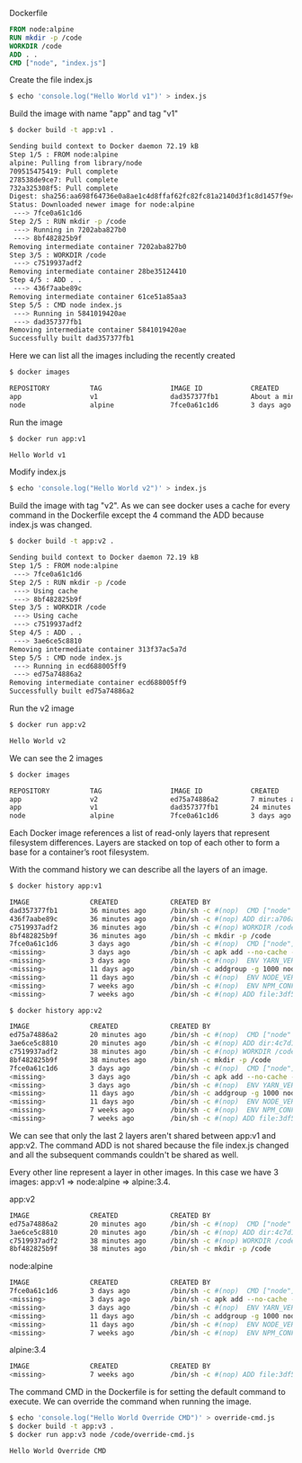 Dockerfile

```Dockerfile
FROM node:alpine
RUN mkdir -p /code
WORKDIR /code
ADD . .
CMD ["node", "index.js"]
```

Create the file index.js

```bash
$ echo 'console.log("Hello World v1")' > index.js
```

Build the image with name "app" and tag "v1"

```bash
$ docker build -t app:v1 .

Sending build context to Docker daemon 72.19 kB
Step 1/5 : FROM node:alpine
alpine: Pulling from library/node
709515475419: Pull complete
278538de9ce7: Pull complete
732a325308f5: Pull complete
Digest: sha256:aa698f64736e0a8ae1c4d8ffaf62fc82fc81a2140d3f1c8d1457f9e491b1b444
Status: Downloaded newer image for node:alpine
 ---> 7fce0a61c1d6
Step 2/5 : RUN mkdir -p /code
 ---> Running in 7202aba827b0
 ---> 8bf482825b9f
Removing intermediate container 7202aba827b0
Step 3/5 : WORKDIR /code
 ---> c7519937adf2
Removing intermediate container 28be35124410
Step 4/5 : ADD . .
 ---> 436f7aabe89c
Removing intermediate container 61ce51a85aa3
Step 5/5 : CMD node index.js
 ---> Running in 5841019420ae
 ---> dad357377fb1
Removing intermediate container 5841019420ae
Successfully built dad357377fb1
```

Here we can list all the images including the recently created

```bash
$ docker images

REPOSITORY          TAG                 IMAGE ID            CREATED              SIZE
app                 v1                  dad357377fb1        About a minute ago   59 MB
node                alpine              7fce0a61c1d6        3 days ago           59 MB
```

Run the image


```bash
$ docker run app:v1

Hello World v1
```


Modify index.js

```bash
$ echo 'console.log("Hello World v2")' > index.js
```

Build the image with tag "v2". As we can see docker uses a cache for every command in the Dockerfile except the 4 command the ADD because index.js was changed.

```bash
$ docker build -t app:v2 .

Sending build context to Docker daemon 72.19 kB
Step 1/5 : FROM node:alpine
 ---> 7fce0a61c1d6
Step 2/5 : RUN mkdir -p /code
 ---> Using cache
 ---> 8bf482825b9f
Step 3/5 : WORKDIR /code
 ---> Using cache
 ---> c7519937adf2
Step 4/5 : ADD . .
 ---> 3ae6ce5c8810
Removing intermediate container 313f37ac5a7d
Step 5/5 : CMD node index.js
 ---> Running in ecd688005ff9
 ---> ed75a74886a2
Removing intermediate container ecd688005ff9
Successfully built ed75a74886a2
```

Run the v2 image

```bash
$ docker run app:v2

Hello World v2
```

We can see the 2 images

```bash
$ docker images

REPOSITORY          TAG                 IMAGE ID            CREATED             SIZE
app                 v2                  ed75a74886a2        7 minutes ago       59 MB
app                 v1                  dad357377fb1        24 minutes ago      59 MB
node                alpine              7fce0a61c1d6        3 days ago          59 MB
```

Each Docker image references a list of read-only layers that represent filesystem differences. Layers are stacked on top of each other to form a base for a container’s root filesystem.

With the command history we can describe all the layers of an image.


```bash
$ docker history app:v1

IMAGE               CREATED             CREATED BY                                      SIZE                COMMENT
dad357377fb1        36 minutes ago      /bin/sh -c #(nop)  CMD ["node" "index.js"]      0 B
436f7aabe89c        36 minutes ago      /bin/sh -c #(nop) ADD dir:a706a135bebb1301...   21.2 kB
c7519937adf2        36 minutes ago      /bin/sh -c #(nop) WORKDIR /code                 0 B
8bf482825b9f        36 minutes ago      /bin/sh -c mkdir -p /code                       0 B
7fce0a61c1d6        3 days ago          /bin/sh -c #(nop)  CMD ["node"]                 0 B
<missing>           3 days ago          /bin/sh -c apk add --no-cache --virtual .b...   3.71 MB
<missing>           3 days ago          /bin/sh -c #(nop)  ENV YARN_VERSION=0.23.2      0 B
<missing>           11 days ago         /bin/sh -c addgroup -g 1000 node     && ad...   50.5 MB
<missing>           11 days ago         /bin/sh -c #(nop)  ENV NODE_VERSION=7.9.0       0 B
<missing>           7 weeks ago         /bin/sh -c #(nop)  ENV NPM_CONFIG_LOGLEVEL...   0 B
<missing>           7 weeks ago         /bin/sh -c #(nop) ADD file:3df55c321c1c8d7...   4.81 MB
```

```bash
$ docker history app:v2

IMAGE               CREATED             CREATED BY                                      SIZE                COMMENT
ed75a74886a2        20 minutes ago      /bin/sh -c #(nop)  CMD ["node" "index.js"]      0 B
3ae6ce5c8810        20 minutes ago      /bin/sh -c #(nop) ADD dir:4c7d1f1438ce1c97...   21.2 kB
c7519937adf2        38 minutes ago      /bin/sh -c #(nop) WORKDIR /code                 0 B
8bf482825b9f        38 minutes ago      /bin/sh -c mkdir -p /code                       0 B
7fce0a61c1d6        3 days ago          /bin/sh -c #(nop)  CMD ["node"]                 0 B
<missing>           3 days ago          /bin/sh -c apk add --no-cache --virtual .b...   3.71 MB
<missing>           3 days ago          /bin/sh -c #(nop)  ENV YARN_VERSION=0.23.2      0 B
<missing>           11 days ago         /bin/sh -c addgroup -g 1000 node     && ad...   50.5 MB
<missing>           11 days ago         /bin/sh -c #(nop)  ENV NODE_VERSION=7.9.0       0 B
<missing>           7 weeks ago         /bin/sh -c #(nop)  ENV NPM_CONFIG_LOGLEVEL...   0 B
<missing>           7 weeks ago         /bin/sh -c #(nop) ADD file:3df55c321c1c8d7...   4.81 MB
```

We can see that only the last 2 layers aren't shared between app:v1 and app:v2. The command ADD is not shared because the file index.js changed and all the subsequent commands couldn't be shared as well.

Every other line represent a layer in other images. In this case we have 3 images: app:v1 => node:alpine => alpine:3.4.

app:v2

```bash
IMAGE               CREATED             CREATED BY                                      SIZE                COMMENT
ed75a74886a2        20 minutes ago      /bin/sh -c #(nop)  CMD ["node" "index.js"]      0 B
3ae6ce5c8810        20 minutes ago      /bin/sh -c #(nop) ADD dir:4c7d1f1438ce1c97...   21.2 kB
c7519937adf2        38 minutes ago      /bin/sh -c #(nop) WORKDIR /code                 0 B
8bf482825b9f        38 minutes ago      /bin/sh -c mkdir -p /code                       0 B

```

node:alpine

```bash
IMAGE               CREATED             CREATED BY                                      SIZE                COMMENT
7fce0a61c1d6        3 days ago          /bin/sh -c #(nop)  CMD ["node"]                 0 B
<missing>           3 days ago          /bin/sh -c apk add --no-cache --virtual .b...   3.71 MB
<missing>           3 days ago          /bin/sh -c #(nop)  ENV YARN_VERSION=0.23.2      0 B
<missing>           11 days ago         /bin/sh -c addgroup -g 1000 node     && ad...   50.5 MB
<missing>           11 days ago         /bin/sh -c #(nop)  ENV NODE_VERSION=7.9.0       0 B
<missing>           7 weeks ago         /bin/sh -c #(nop)  ENV NPM_CONFIG_LOGLEVEL...   0 B
```

alpine:3.4

```bash
IMAGE               CREATED             CREATED BY                                      SIZE                COMMENT
<missing>           7 weeks ago         /bin/sh -c #(nop) ADD file:3df55c321c1c8d7...   4.81 MB
```



The command CMD in the Dockerfile is for setting the default command to execute. We can override the command when running the image.


```bash
$ echo 'console.log("Hello World Override CMD")' > override-cmd.js
$ docker build -t app:v3 .
$ docker run app:v3 node /code/override-cmd.js

Hello World Override CMD
```